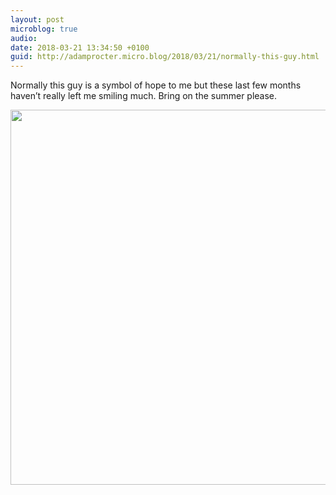 ```yaml
---
layout: post
microblog: true
audio: 
date: 2018-03-21 13:34:50 +0100
guid: http://adamprocter.micro.blog/2018/03/21/normally-this-guy.html
---
```

Normally this guy is a symbol of hope to me but these last few months haven’t really left me smiling much. Bring on the summer please.

<img src="http://discursive.adamprocter.co.uk/uploads/2018/952e0036a9.jpg" width="600" height="600" />
